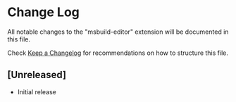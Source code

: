 # Change Log

All notable changes to the "msbuild-editor" extension will be documented in this file.

Check [Keep a Changelog](http://keepachangelog.com/) for recommendations on how to structure this file.

## [Unreleased]

- Initial release